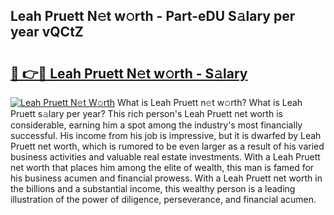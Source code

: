 ## Leah Pruett N𝚎t w𝚘rth - Part-eDU S𝚊lary per year vQCtZ

# <h2><a href="http://gc55mdy.nevu.top/?p=Leah+Pruett">🔗 👉🔴 Leah Pruett N𝚎t w𝚘rth - S𝚊lary</a></h2>

[![Leah Pruett N𝚎t W𝚘rth](https://i.imgur.com/Oavwk0R.jpeg)](http://gc55mdy.nevu.top/?p=Leah+Pruett)
What is Leah Pruett n𝚎t w𝚘rth? What is Leah Pruett s𝚊lary per year?
This rich person's Leah Pruett net worth is considerable, earning him a spot among the industry's most financially successful. His income from his job is impressive, but it is dwarfed by Leah Pruett net worth, which is rumored to be even larger as a result of his varied business activities and valuable real estate investments. With a Leah Pruett net worth that places him among the elite of wealth, this man is famed for his business acumen and financial prowess. With a Leah Pruett net worth in the billions and a substantial income, this wealthy person is a leading illustration of the power of diligence, perseverance, and financial acumen.
